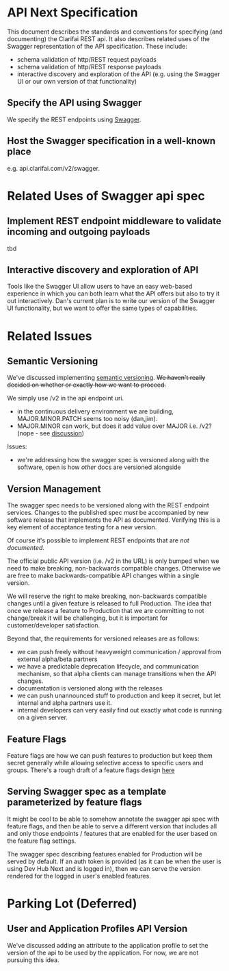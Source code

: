 # API Next Specification

This document describes the standards and conventions for specifying (and documenting) the Clarifai REST api.
It also describes related uses of the Swagger representation of the API specification. These include:
+ schema validation of http/REST request payloads
+ schema validation of http/REST response payloads
+ interactive discovery and exploration of the API (e.g. using the Swagger UI or our own version of that functionality)

## Specify the API using Swagger
We specify the REST endpoints using [Swagger](http://swagger.io/).

## Host the Swagger specification in a well-known place
e.g. api.clarifai.com/v2/swagger.  

# Related Uses of Swagger api spec

## Implement REST endpoint middleware to validate incoming and outgoing payloads
tbd

## Interactive discovery and exploration of API
Tools like the Swagger UI allow users to have an easy web-based
experience in which you can both learn what the API offers but
also to try it out interactively. Dan's current plan is to
write our version of the Swagger UI functionality, but we
want to offer the same types of capabilities.

# Related Issues

## Semantic Versioning
We've discussed implementing [semantic versioning](http://semver.org/). ~~We haven't really decided on whether or exactly
how we want to proceed.~~

We simply use /v2 in the api endpoint uri.

+ in the continuous delivery environment we are building, MAJOR.MINOR.PATCH seems too noisy (dan,jim).
+ MAJOR.MINOR can work, but does it add value over MAJOR i.e. /v2? (nope - see [discussion](https://github.com/Clarifai/go/pull/6/files#r44095347))


Issues:
+ we're addressing how the swagger spec is versioned along with the software, open is how *other* docs are versioned alongside

## Version Management
The swagger spec needs to be versioned along with the REST endpoint services. Changes to
the published spec *must* be accompanied by new software release that implements the API
as documented. Verifying this is a key element of acceptance testing for a new version.

Of course it's possible to implement REST endpoints that are *not documented*.

The official public API version (i.e. /v2 in the URL) is only bumped when we need to make breaking, non-backwards compatible changes.  Otherwise we are free to make backwards-compatible API changes within a single version.

We will reserve the right to make breaking, non-backwards compatible changes until a given feature is released to full Production.
The idea that once we release a feature to Production that we are committing to not change/break it will be challenging, but it
is important for customer/developer satisfaction.

Beyond that, the requirements for versioned releases are as follows:

* we can push freely without heavyweight communication / approval from external alpha/beta partners
* we have a predictable deprecation lifecycle, and communication mechanism, so that alpha clients can manage transitions when the API changes.
* documentation is versioned along with the releases
* we can push unannounced stuff to production and keep it secret, but let internal and alpha partners use it.
* internal developers can very easily find out exactly what code is running on a given server.


## Feature Flags
Feature flags are how we can push features to production but keep them secret generally while allowing selective access
to specific users and groups. There's a rough draft of a feature flags design [here](https://docs.google.com/document/d/1BAlix5klJ4EYIrwylnXNjaAfhmPfDHPI987zy3xHNP4/edit)

## Serving Swagger spec as a template parameterized by feature flags
It might be cool to be able to somehow annotate the swagger api spec with feature flags, and then be able to
serve a different version that includes all and only those endpoints / features that are enabled for the user based
on the feature flag settings.

The swagger spec describing features enabled for Production will be served by default. If an auth token is provided
(as it can be when the user is using Dev Hub Next and is logged in), then we can serve the version rendered for the
logged in user's enabled features.


# Parking Lot (Deferred)

## User and Application Profiles API Version
We've discussed adding an attribute to the application profile to set the version of the api to be used by the application.
For now, we are not pursuing this idea.
